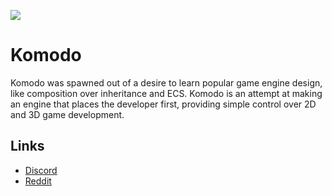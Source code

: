 ![](https://github.com/ExoKomodo/Komodo/workflows/.NET%20Core/badge.svg)
# Komodo
Komodo was spawned out of a desire to learn popular game engine design, like composition over inheritance and ECS. Komodo is an attempt at making an engine that places the developer first, providing simple control over 2D and 3D game development.

## Links
* [Discord](https://discord.gg/2g6dftW)
* [Reddit](https://www.reddit.com/r/komodoengine)
